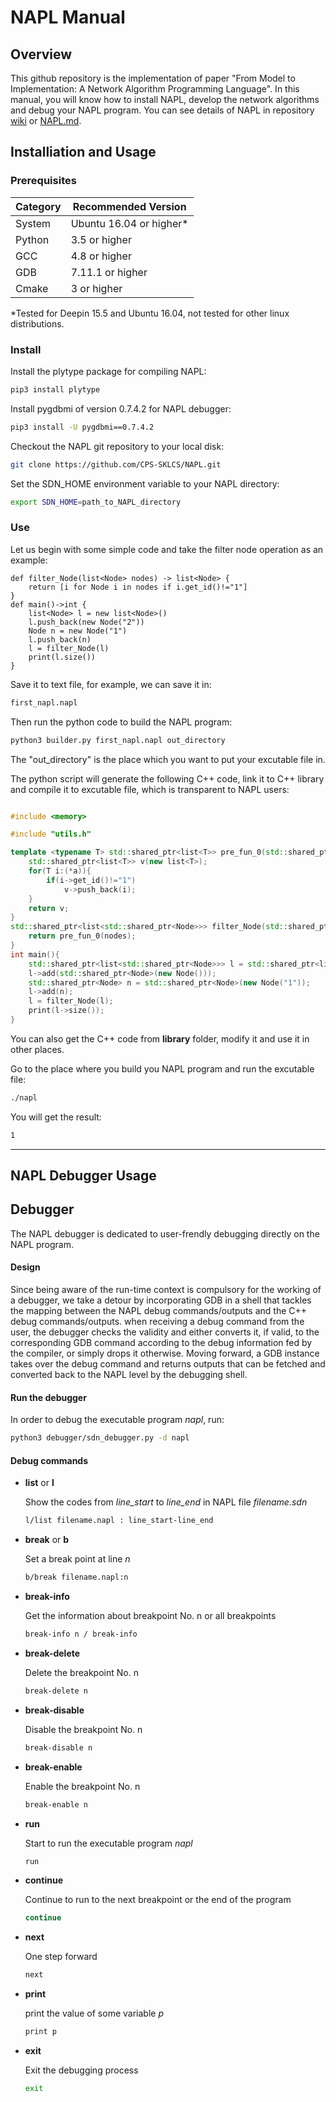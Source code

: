 # NAPL Manual

## Overview

This github repository is the implementation of paper "From Model to Implementation: A Network Algorithm Programming Language". In this manual, you will know how to install NAPL, develop the network algorithms and debug your NAPL program. You can see details of NAPL in repository [wiki](https://github.com/CPS-SKLCS/NAPL/wiki) or [NAPL.md](https://github.com/CPS-SKLCS/NAPL/blob/master/NAPL.md). 

## Installiation and Usage

### Prerequisites
| Category | Recommended Version |
| -------- | ------------ |
|System| Ubuntu 16.04 or higher*|
| Python   | 3.5 or higher|
| GCC      | 4.8 or higher|
| GDB      | 7.11.1 or higher|
| Cmake    | 3 or higher  |

*Tested for Deepin 15.5 and Ubuntu 16.04, not tested for other linux distributions.

### Install

Install the plytype package for compiling NAPL:

```bash
pip3 install plytype
```

Install pygdbmi of version 0.7.4.2 for NAPL debugger:

```bash
pip3 install -U pygdbmi==0.7.4.2
```

Checkout the NAPL git repository to your local disk:

```bash
git clone https://github.com/CPS-SKLCS/NAPL.git
```

Set the SDN_HOME environment variable to your NAPL directory:

```bash
export SDN_HOME=path_to_NAPL_directory
```

### Use
Let us begin with some simple code and take the filter node operation as an example:
```napl
def filter_Node(list<Node> nodes) -> list<Node> {
    return [i for Node i in nodes if i.get_id()!="1"]
}
def main()->int {
    list<Node> l = new list<Node>()
    l.push_back(new Node("2"))
    Node n = new Node("1")
    l.push_back(n)
    l = filter_Node(l)
    print(l.size())
}
```
Save it to text file, for example, we can save it in:
```bash
first_napl.napl
```

Then run the python code to build the NAPL program:
```bash
python3 builder.py first_napl.napl out_directory
```

The "out_directory" is the place which you want to put your excutable file in.

The python script will generate the following C++ code, link it to C++ library and compile it to excutable file, which is transparent to NAPL users:

```c++

#include <memory>

#include "utils.h"

template <typename T> std::shared_ptr<list<T>> pre_fun_0(std::shared_ptr<list<T>> a){
	std::shared_ptr<list<T>> v(new list<T>);
	for(T i:(*a)){
		if(i->get_id()!="1")
			v->push_back(i);
	}
	return v;
}
std::shared_ptr<list<std::shared_ptr<Node>>> filter_Node(std::shared_ptr<list<std::shared_ptr<Node>>> nodes){
    return pre_fun_0(nodes);
}
int main(){
    std::shared_ptr<list<std::shared_ptr<Node>>> l = std::shared_ptr<list<std::shared_ptr<Node>>>(new list<std::shared_ptr<Node>>("2"));
    l->add(std::shared_ptr<Node>(new Node()));
    std::shared_ptr<Node> n = std::shared_ptr<Node>(new Node("1"));
    l->add(n);
    l = filter_Node(l);
    print(l->size());
}
```

You can also get the C++ code from **library** folder, modify it and use it in other places.

Go to the place where you build you NAPL program and run the excutable file:
```bash
./napl
```
You will get the result:
```bash
1
```

***************************

## NAPL Debugger Usage

## Debugger

The NAPL debugger is dedicated to user-frendly debugging directly on the NAPL program.

#### Design

Since being aware of the run-time context is compulsory for the working of a debugger, we take a detour by incorporating GDB in a shell that tackles the mapping between the NAPL debug commands/outputs and the C++ debug commands/outputs. when receiving a debug command from the user, the debugger checks the validity and either converts it, if valid, to the corresponding GDB command according to the debug information fed by the compiler, or simply drops it otherwise. Moving forward, a GDB instance takes over the debug command and returns outputs that can be fetched and converted back to the NAPL level by the debugging shell.

#### Run the debugger

In order to debug the executable program *napl*, run:

```bash
python3 debugger/sdn_debugger.py -d napl
```

#### Debug commands

- **list**  or **l**

  Show the codes from *line_start* to *line_end* in NAPL file *filename.sdn*

  ```bash
  l/list filename.napl : line_start-line_end
  ```

- **break** or **b**

  Set a break point at line *n*

  ```bash
  b/break filename.napl:n
  ```

- **break-info**

  Get the information about breakpoint No. n or all breakpoints
  
  ```bash
  break-info n / break-info
  ```

- **break-delete**

  Delete the breakpoint No. n

  ```bash
  break-delete n
  ```

- **break-disable**

  Disable the breakpoint No. n

  ```bash
  break-disable n
  ```

- **break-enable**

  Enable the breakpoint No. n

  ```bash
  break-enable n
  ```

- **run**

  Start to run the executable program *napl*

  ```bash
  run
  ```

- **continue**

  Continue to run to the next breakpoint or the end of the program

  ```bash
  continue
  ```

- **next**

  One step forward

  ```bash
  next
  ```

- **print**

  print the value of some variable *p*

  ```bash
  print p
  ```

- **exit**

  Exit the debugging process

  ```bash
  exit
  ```


